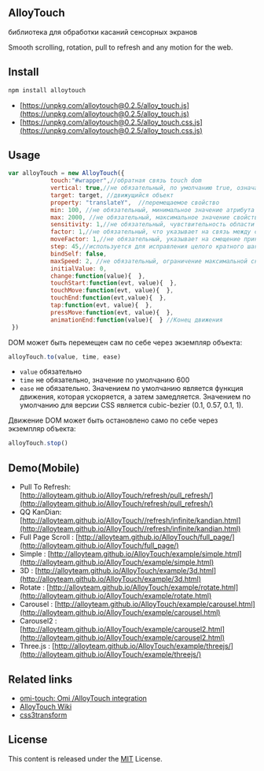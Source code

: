 ## AlloyTouch

библиотека для обработки касаний сенсорных экранов

Smooth scrolling, rotation, pull to refresh and any motion for the web.

## Install

```js
npm install alloytouch
```

* [https://unpkg.com/alloytouch@0.2.5/alloy_touch.js](https://unpkg.com/alloytouch@0.2.5/alloy_touch.js)
* [https://unpkg.com/alloytouch@0.2.5/alloy_touch.css.js](https://unpkg.com/alloytouch@0.2.5/alloy_touch.css.js)

## Usage

```js
var alloyTouch = new AlloyTouch({
            touch:"#wrapper",//обратная связь touch dom
            vertical: true,//не обязательный, по умолчанию true, означает - что касание монитора в вертикальном направлении
            target: target, //движущийся объект
            property: "translateY",  //перемещаемое свойство
            min: 100, //не обязательный, минимальное значение атрибута движения
            max: 2000, //не обязательный, максимальное значение свойства прокрутки
            sensitivity: 1,//не обязательный, чувствительность области касания, значение по умолчанию 1, может быть отрицательной
            factor: 1,//не обязательный, что указывает на связь между смещением движения смещения и атрибутом движения. Значение по умолчанию 1
            moveFactor: 1,//не обязательный, указывает на смещение прикосновения и атрибут отображения атрибута движения, значение по умолчанию равно 1
            step: 45,//используется для исправления целого кратного шага
            bindSelf: false,
            maxSpeed: 2, //не обязательный, ограничение максимальной скорости для сенсорной обратной связи
            initialValue: 0,
            change:function(value){  }, 
            touchStart:function(evt, value){  },
            touchMove:function(evt, value){  },
            touchEnd:function(evt,value){  },
            tap:function(evt, value){  },
            pressMove:function(evt, value){  },
            animationEnd:function(value){  } //Конец движения
 })
```

DOM может быть перемещен сам по себе через экземпляр объекта:

``` js
alloyTouch.to(value, time, ease)
```

* `value` обязательно
* `time` не обязательно, значение по умолчанию 600
* `ease` не обязательно. Значением по умолчанию является функция движения, которая ускоряется, а затем замедляется. Значением по умолчанию для версии CSS является cubic-bezier (0.1, 0.57, 0.1, 1).


Движение DOM может быть остановлено само по себе через экземпляр объекта:

``` js
alloyTouch.stop()
```

## Demo(Mobile)

- Pull To Refresh: [http://alloyteam.github.io/AlloyTouch/refresh/pull_refresh/](http://alloyteam.github.io/AlloyTouch/refresh/pull_refresh/)
- QQ KanDian: [http://alloyteam.github.io/AlloyTouch//refresh/infinite/kandian.html](http://alloyteam.github.io/AlloyTouch//refresh/infinite/kandian.html)
- Full Page Scroll : [http://alloyteam.github.io/AlloyTouch/full_page/](http://alloyteam.github.io/AlloyTouch/full_page/)
- Simple : [http://alloyteam.github.io/AlloyTouch/example/simple.html](http://alloyteam.github.io/AlloyTouch/example/simple.html)
- 3D : [http://alloyteam.github.io/AlloyTouch/example/3d.html](http://alloyteam.github.io/AlloyTouch/example/3d.html)
- Rotate : [http://alloyteam.github.io/AlloyTouch/example/rotate.html](http://alloyteam.github.io/AlloyTouch/example/rotate.html)
- Carousel : [http://alloyteam.github.io/AlloyTouch/example/carousel.html](http://alloyteam.github.io/AlloyTouch/example/carousel.html)
- Carousel2 : [http://alloyteam.github.io/AlloyTouch/example/carousel2.html](http://alloyteam.github.io/AlloyTouch/example/carousel2.html)
- Three.js : [http://alloyteam.github.io/AlloyTouch/example/threejs/](http://alloyteam.github.io/AlloyTouch/example/threejs/)

## Related links

* [omi-touch: Omi /AlloyTouch integration](https://github.com/Tencent/omi/tree/master/packages/omi-touch)
* [AlloyTouch Wiki](https://github.com/AlloyTeam/AlloyTouch/wiki)
* [css3transform](https://github.com/Tencent/omi/tree/master/packages/omi-transform)

## License
This content is released under the [MIT](http://opensource.org/licenses/MIT) License.
